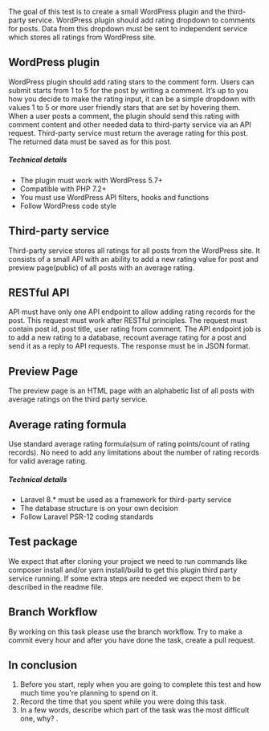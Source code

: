 The goal of this test is to create a small WordPress plugin and the third-party service. WordPress plugin should add rating dropdown to comments for posts. Data from this dropdown must be sent to independent service which stores all ratings from WordPress site.

## WordPress plugin

WordPress plugin should add rating stars to the comment form. Users can submit starts from 1 to 5 for the post by writing a comment. It’s up to you how you decide to make the rating input, it can be a simple dropdown with values 1 to 5 or more user friendly stars that are set by hovering them. When a user posts a comment, the plugin should send this rating with comment content and other needed data to third-party service via an API request. Third-party service must return the average rating for this post. The returned data must be saved as for this post.

##### Technical details
* The plugin must work with WordPress 5.7+
* Compatible with PHP 7.2+
* You must use WordPress API filters, hooks and functions
* Follow WordPress code style

## Third-party service
Third-party service stores all ratings for all posts from the WordPress site. It consists of a small API with an ability to add a new rating value for post and preview page(public) of all posts with an average rating.

## RESTful API
API must have only one API endpoint to allow adding rating records for the post. This request must work after RESTful principles. The request must contain post id, post title, user rating from comment. The API endpoint job is to add a new rating to a database, recount average rating for a post and send it as a reply to API requests. The response must be in JSON format.

## Preview Page
The preview page is an HTML page with an alphabetic list of all posts with average ratings on the third party service.

## Average rating formula
Use standard average rating formula(sum of rating points/count of rating records). No need to add any limitations about the number of rating records for valid average rating.

##### Technical details
* Laravel 8.* must be used as a framework for third-party service
* The database structure is on your own decision
* Follow Laravel PSR-12 coding standards

## Test package
We expect that after cloning your project we need to run commands like composer install and/or yarn install/build to get this plugin third party service running.
If some extra steps are needed we expect them to be described in the readme file.

## Branch Workflow
By working on this task please use the branch workflow. Try to make a commit every hour and after you have done the task, create a pull request.

## In conclusion
1. Before you start, reply when you are going to complete this test and how much time you're planning to spend on it.
2. Record the time that you spent while you were doing this task.
3. In a few words, describe which part of the task was the most difficult one, why? .

